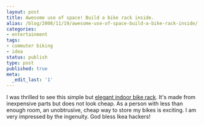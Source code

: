 ```yaml
---
layout: post
title: Awesome use of space! Build a bike rack inside.
alias: /blog/2008/11/19/awesome-use-of-space-build-a-bike-rack-inside/
categories:
- entertainment
tags:
- commuter biking
- idea
status: publish
type: post
published: true
meta:
  _edit_last: '1'
---
```

I was thrilled to see this simple but <a title="Indoor bike mount" href="http://ikeahacker.blogspot.com/2008/02/stolmen-bike-rack.html" target="_blank">elegant indoor bike rack</a>. It's made from inexpensive parts but does not look cheap. As a person with less than enough room, an unobtrusive, cheap way to store my bikes is exciting. I am very impressed by the ingenuity. God bless Ikea hackers!
